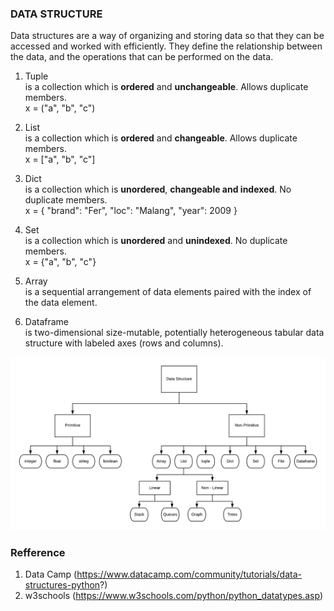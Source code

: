 ### DATA STRUCTURE
Data structures are a way of organizing and storing data so that they can be accessed and worked with efficiently. They define the relationship between the data, and the operations that can be performed on the data.

1. Tuple <br/>
is a collection which is **ordered** and **unchangeable**. Allows duplicate members. <br/>
x = ("a", "b", "c")
2. List <br/>
is a collection which is **ordered** and **changeable**. Allows duplicate members.<br/>
x = ["a", "b", "c"]
3. Dict <br/>
is a collection which is **unordered**, **changeable and indexed**. No duplicate members. <br/>
x = {
  "brand": "Fer",
  "loc": "Malang",
  "year": 2009
}
4. Set <br/>
is a collection which is **unordered** and **unindexed**. No duplicate members. <br/>
x = {"a", "b", "c"}

5. Array <br/>
is a sequential arrangement of data elements paired with the index of the data element.

6. Dataframe <br/>
is two-dimensional size-mutable, potentially heterogeneous tabular data structure with labeled axes (rows and columns). 


![](DataStructure.png)

### Refference
1. Data Camp (https://www.datacamp.com/community/tutorials/data-structures-python?)
2. w3schools (https://www.w3schools.com/python/python_datatypes.asp)






